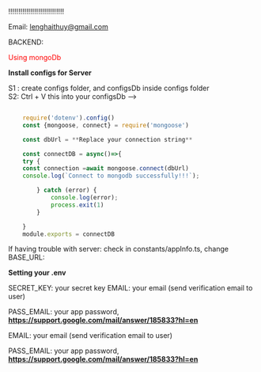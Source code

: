 !!!!!!!!!!!!!!!!!!!!!!!!!!!!

Email: lenghaithuy@gmail.com

BACKEND:

<span style="color: red;">Using mongoDb</span>

**Install configs for Server**

S1 : create configs folder, and configsDb inside configs folder
<br>
S2: Ctrl + V this into your configsDb -->

```javascript

    require('dotenv').config()
    const {mongoose, connect} = require('mongoose')

    const dbUrl = **Replace your connection string**

    const connectDB = async()=>{
    try {
    const connection =await mongoose.connect(dbUrl)
    console.log(`Connect to mongodb successfully!!!`);

        } catch (error) {
            console.log(error);
            process.exit(1)
        }

    }
    module.exports = connectDB

```

If having trouble with server: check in constants/appInfo.ts, change BASE_URL: <Your IP> 

**Setting your .env**

SECRET_KEY: your secret key
EMAIL: your email (send verification email to user)

PASS_EMAIL: your app password, **https://support.google.com/mail/answer/185833?hl=en**



EMAIL: your email (send verification email to user)

PASS_EMAIL: your app password, **https://support.google.com/mail/answer/185833?hl=en**
